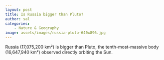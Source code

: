 ```yaml
---
layout: post
title: Is Russia bigger than Pluto?
author: sal
categories:
    - Nature & Geography
image: assets/images/russia-pluto-640x896.jpg
---
```

Russia (17,075,200 km&sup2;) is bigger than Pluto, the tenth-most-massive body (16,647,940 km&sup2;) observed directly orbiting the Sun.
